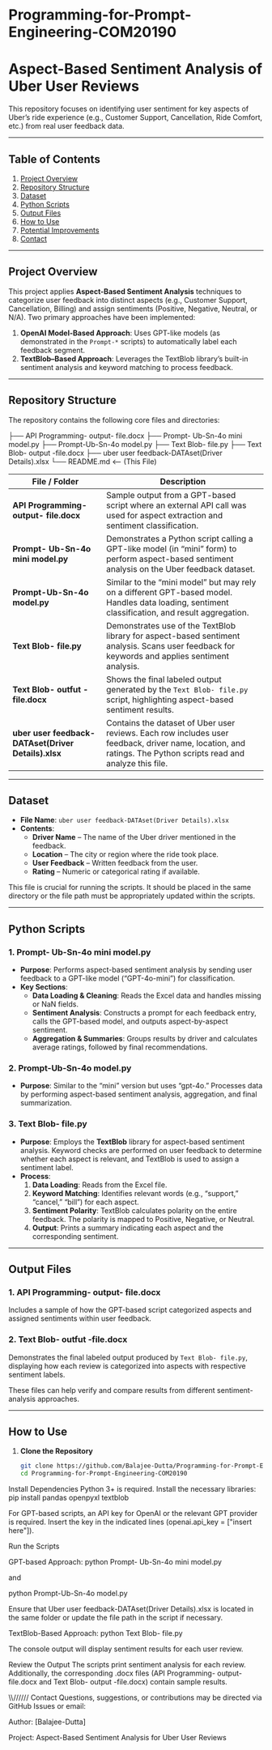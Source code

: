 # Programming-for-Prompt-Engineering-COM20190

# Aspect-Based Sentiment Analysis of Uber User Reviews

This repository focuses on identifying user sentiment for key aspects of Uber’s ride experience (e.g., Customer Support, Cancellation, Ride Comfort, etc.) from real user feedback data.

---

## Table of Contents
1. [Project Overview](#project-overview)  
2. [Repository Structure](#repository-structure)  
3. [Dataset](#dataset)  
4. [Python Scripts](#python-scripts)  
5. [Output Files](#output-files)  
6. [How to Use](#how-to-use)  
7. [Potential Improvements](#potential-improvements)  
8. [Contact](#contact)

---

## Project Overview

This project applies **Aspect-Based Sentiment Analysis** techniques to categorize user feedback into distinct aspects (e.g., Customer Support, Cancellation, Billing) and assign sentiments (Positive, Negative, Neutral, or N/A). Two primary approaches have been implemented:

1. **OpenAI Model-Based Approach**: Uses GPT-like models (as demonstrated in the `Prompt-*` scripts) to automatically label each feedback segment.
2. **TextBlob–Based Approach**: Leverages the TextBlob library’s built-in sentiment analysis and keyword matching to process feedback.

---

## Repository Structure

The repository contains the following core files and directories:

├── API Programming- output- file.docx ├── Prompt- Ub-Sn-4o mini model.py ├── Prompt-Ub-Sn-4o model.py ├── Text Blob- file.py ├── Text Blob- output -file.docx ├── uber user feedback-DATAset(Driver Details).xlsx └── README.md <-- (This File)


| File / Folder                               | Description                                                                                                                                   |
|---------------------------------------------|-----------------------------------------------------------------------------------------------------------------------------------------------|
| **API Programming- output- file.docx**      | Sample output from a GPT-based script where an external API call was used for aspect extraction and sentiment classification.                 |
| **Prompt- Ub-Sn-4o mini model.py**           | Demonstrates a Python script calling a GPT-like model (in “mini” form) to perform aspect-based sentiment analysis on the Uber feedback dataset. |
| **Prompt-Ub-Sn-4o model.py**                 | Similar to the “mini model” but may rely on a different GPT-based model. Handles data loading, sentiment classification, and result aggregation. |
| **Text Blob- file.py**                       | Demonstrates use of the TextBlob library for aspect-based sentiment analysis. Scans user feedback for keywords and applies sentiment analysis.  |
| **Text Blob- outfut -file.docx**             | Shows the final labeled output generated by the `Text Blob- file.py` script, highlighting aspect-based sentiment results.                       |
| **uber user feedback-DATAset(Driver Details).xlsx** | Contains the dataset of Uber user reviews. Each row includes user feedback, driver name, location, and ratings. The Python scripts read and analyze this file. |

---

## Dataset

- **File Name**: `uber user feedback-DATAset(Driver Details).xlsx`
- **Contents**:
  - **Driver Name** – The name of the Uber driver mentioned in the feedback.
  - **Location** – The city or region where the ride took place.
  - **User Feedback** – Written feedback from the user.
  - **Rating** – Numeric or categorical rating if available.

This file is crucial for running the scripts. It should be placed in the same directory or the file path must be appropriately updated within the scripts.

---

## Python Scripts

### 1. Prompt- Ub-Sn-4o mini model.py
- **Purpose**: Performs aspect-based sentiment analysis by sending user feedback to a GPT-like model (“GPT-4o-mini”) for classification.
- **Key Sections**:
  - **Data Loading & Cleaning**: Reads the Excel data and handles missing or NaN fields.
  - **Sentiment Analysis**: Constructs a prompt for each feedback entry, calls the GPT-based model, and outputs aspect-by-aspect sentiment.
  - **Aggregation & Summaries**: Groups results by driver and calculates average ratings, followed by final recommendations.

### 2. Prompt-Ub-Sn-4o model.py
- **Purpose**: Similar to the “mini” version but uses “gpt-4o.” Processes data by performing aspect-based sentiment analysis, aggregation, and final summarization.

### 3. Text Blob- file.py
- **Purpose**: Employs the **TextBlob** library for aspect-based sentiment analysis. Keyword checks are performed on user feedback to determine whether each aspect is relevant, and TextBlob is used to assign a sentiment label.
- **Process**:
  1. **Data Loading**: Reads from the Excel file.
  2. **Keyword Matching**: Identifies relevant words (e.g., “support,” “cancel,” “bill”) for each aspect.
  3. **Sentiment Polarity**: TextBlob calculates polarity on the entire feedback. The polarity is mapped to Positive, Negative, or Neutral.
  4. **Output**: Prints a summary indicating each aspect and the corresponding sentiment.

---

## Output Files

### 1. API Programming- output- file.docx
Includes a sample of how the GPT-based script categorized aspects and assigned sentiments within user feedback.

### 2. Text Blob- outfut -file.docx
Demonstrates the final labeled output produced by `Text Blob- file.py`, displaying how each review is categorized into aspects with respective sentiment labels.

These files can help verify and compare results from different sentiment-analysis approaches.

---

## How to Use

1. **Clone the Repository**  
   ```bash
   git clone https://github.com/Balajee-Dutta/Programming-for-Prompt-Engineering-COM20190.git
   cd Programming-for-Prompt-Engineering-COM20190

Install Dependencies
Python 3+ is required. Install the necessary libraries:
pip install pandas openpyxl textblob

For GPT-based scripts, an API key for OpenAI or the relevant GPT provider is required. Insert the key in the indicated lines (openai.api_key = ["insert here"]).

Run the Scripts

GPT-based Approach:
python Prompt- Ub-Sn-4o mini model.py

and

python Prompt-Ub-Sn-4o model.py

Ensure that Uber user feedback-DATAset(Driver Details).xlsx is located in the same folder or update the file path in the script if necessary.

TextBlob-Based Approach:
python Text Blob- file.py

The console output will display sentiment results for each user review.

Review the Output
The scripts print sentiment analysis for each review. Additionally, the corresponding .docx files (API Programming- output- file.docx and Text Blob- output -file.docx) contain sample results.

\\\\//////
Contact
Questions, suggestions, or contributions may be directed via GitHub Issues or email:

Author: [Balajee-Dutta]

Project: Aspect-Based Sentiment Analysis for Uber User Reviews



